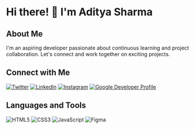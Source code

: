 # Hi there! 👋 I'm Aditya Sharma

## About Me
I'm an aspiring developer passionate about continuous learning and project collaboration. Let's connect and work together on exciting projects.

## Connect with Me
[![Twitter](https://img.shields.io/badge/Twitter-adityas47782205-blue?style=flat-square&logo=twitter)](https://twitter.com/adityas47782205)
[![LinkedIn](https://img.shields.io/badge/LinkedIn-aditya--sharma-blue?style=flat-square&logo=linkedin)](https://linkedin.com/in/aditya-sharma-334528296)
[![Instagram](https://img.shields.io/badge/Instagram-adi__sharma__2003-blue?style=flat-square&logo=instagram)](https://instagram.com/adi_sharma_2003)
[![Google Developer Profile](https://img.shields.io/badge/Google%20Developer%20Profile-Adisha-yellow?style=flat-square&logo=google&logoColor=white)](https://g.dev/Adisha)

## Languages and Tools
![HTML5](https://img.shields.io/badge/-HTML5-E34F26?style=flat-square&logo=html5&logoColor=ffffff)
![CSS3](https://img.shields.io/badge/-CSS3-1572B6?style=flat-square&logo=css3)
![JavaScript](https://img.shields.io/badge/-JavaScript-F7DF1E?style=flat-square&logo=javascript&logoColor=black)
![Figma](https://img.shields.io/badge/-Figma-F24E1E?style=flat-square&logo=figma&logoColor=white)

